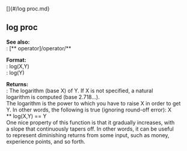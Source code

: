 []{#/log proc.md}    
## log proc    
**See also:**    
:   [\*\* operator]/operator/**    
<!-- -->    
**Format:**    
:   log(X,Y)    
:   log(Y)    
<!-- -->    
**Returns:**    
:   The logarithm (base X) of Y. If X is not specified, a natural    
    logarithm is computed (base 2.718\...).    
The logarithm is the power to which you have to raise X in order to get    
Y. In other words, the following is true (ignoring round-off error): X    
\*\* log(X,Y) == Y    
One nice property of this function is that it gradually increases, with    
a slope that continuously tapers off. In other words, it can be useful    
to represent diminishing returns from some input, such as money,    
experience points, and so forth.  